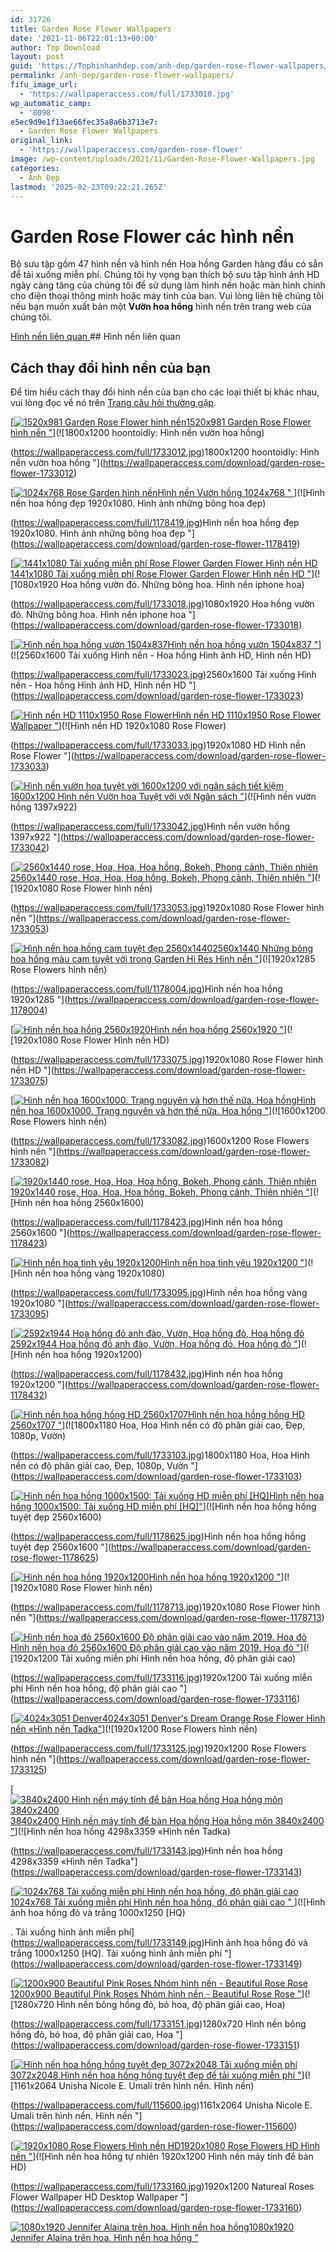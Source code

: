 ```yaml
---
id: 31726
title: Garden Rose Flower Wallpapers
date: '2021-11-06T22:01:13+00:00'
author: Top Download
layout: post
guid: 'https://Tophinhanhdep.com/anh-dep/garden-rose-flower-wallpapers/'
permalink: /anh-dep/garden-rose-flower-wallpapers/
fifu_image_url:
  - 'https://wallpaperaccess.com/full/1733010.jpg'
wp_automatic_camp:
  - '8098'
e5ec9d9e1f13ae66fec35a8a6b3713e7:
  - Garden Rose Flower Wallpapers
original_link:
  - 'https://wallpaperaccess.com/garden-rose-flower'
image: /wp-content/uploads/2021/11/Garden-Rose-Flower-Wallpapers.jpg
categories:
  - Ảnh Đẹp
lastmod: '2025-02-23T09:22:21.265Z'
---
```

# Garden Rose Flower các hình nền

Bộ sưu tập gồm 47 hình nền và hình nền Hoa hồng Garden hàng đầu có sẵn để tải xuống miễn phí. Chúng tôi hy vọng bạn thích bộ sưu tập hình ảnh HD ngày càng tăng của chúng tôi để sử dụng làm hình nền hoặc màn hình chính cho điện thoại thông minh hoặc máy tính của bạn. Vui lòng liên hệ chúng tôi nếu bạn muốn xuất bản một **Vườn hoa hồng** hình nền trên trang web của chúng tôi.

[Hình nền liên quan ](#related) ## Hình nền liên quan

## Cách thay đổi hình nền của bạn

Để tìm hiểu cách thay đổi hình nền của bạn cho các loại thiết bị khác nhau, vui lòng đọc về nó trên [Trang câu hỏi thường gặp](https://tophinhanhdep.com/faq/).

  
[[![1520x981 Garden Rose Flower hình nền](https://wallpaperaccess.com/full/1733010.jpg)1520x981 Garden Rose Flower hình nền "](https://wallpaperaccess.com/download/garden-rose-flower-1733010)](![1800x1200 hoontoidly: Hình nền vườn hoa hồng)

(https://wallpaperaccess.com/full/1733012.jpg)1800x1200 hoontoidly: Hình nền vườn hoa hồng "](https://wallpaperaccess.com/download/garden-rose-flower-1733012)

[[![1024x768 Rose Garden hình nền](https://wallpaperaccess.com/full/1733015.jpg)Hình nền Vườn hồng 1024x768 " ](https://wallpaperaccess.com/download/garden-rose-flower-1733015)](![Hình nền hoa hồng đẹp 1920x1080.  Hình ảnh những bông hoa đẹp)

(https://wallpaperaccess.com/full/1178419.jpg)Hình nền hoa hồng đẹp 1920x1080. Hình ảnh những bông hoa đẹp "](https://wallpaperaccess.com/download/garden-rose-flower-1178419)

[[![1441x1080 Tải xuống miễn phí Rose Flower Garden Flower Hình nền HD](https://wallpaperaccess.com/full/1733017.jpg)1441x1080 Tải xuống miễn phí Rose Flower Garden Flower Hình nền HD "](https://wallpaperaccess.com/download/garden-rose-flower-1733017)](![1080x1920 Hoa hồng vườn đỏ.  Những bông hoa.  Hình nền iphone hoa)

(https://wallpaperaccess.com/full/1733018.jpg)1080x1920 Hoa hồng vườn đỏ. Những bông hoa. Hình nền iphone hoa "](https://wallpaperaccess.com/download/garden-rose-flower-1733018)

[[![Hình nền hoa hồng vườn 1504x837](https://wallpaperaccess.com/full/1733021.jpg)Hình nền hoa hồng vườn 1504x837 "](https://wallpaperaccess.com/download/garden-rose-flower-1733021)](![2560x1600 Tải xuống Hình nền - Hoa hồng Hình ảnh HD, Hình nền HD)

(https://wallpaperaccess.com/full/1733023.jpg)2560x1600 Tải xuống Hình nền - Hoa hồng Hình ảnh HD, Hình nền HD "](https://wallpaperaccess.com/download/garden-rose-flower-1733023)

[[![Hình nền HD 1110x1950 Rose Flower](https://wallpaperaccess.com/full/1733025.jpg)Hình nền HD 1110x1950 Rose Flower Wallpaper "](https://wallpaperaccess.com/download/garden-rose-flower-1733025)](![Hình nền HD 1920x1080 Rose Flower)

(https://wallpaperaccess.com/full/1733033.jpg)1920x1080 HD Hình nền Rose Flower "](https://wallpaperaccess.com/download/garden-rose-flower-1733033)

[[![Hình nền vườn hoa tuyệt vời 1600x1200 với ngân sách tiết kiệm](https://wallpaperaccess.com/full/1733037.jpg)1600x1200 Hình nền Vườn hoa Tuyệt vời với Ngân sách "](https://wallpaperaccess.com/download/garden-rose-flower-1733037)](![Hình nền vườn hồng 1397x922)

(https://wallpaperaccess.com/full/1733042.jpg)Hình nền vườn hồng 1397x922 "](https://wallpaperaccess.com/download/garden-rose-flower-1733042)

[[![2560x1440 rose, Hoa, Hoa, Hoa hồng, Bokeh, Phong cảnh, Thiên nhiên](https://wallpaperaccess.com/full/1733044.jpg)2560x1440 rose, Hoa, Hoa, Hoa hồng, Bokeh, Phong cảnh, Thiên nhiên "](https://wallpaperaccess.com/download/garden-rose-flower-1733044)](![1920x1080 Rose Flower hình nền)

(https://wallpaperaccess.com/full/1733053.jpg)1920x1080 Rose Flower hình nền "](https://wallpaperaccess.com/download/garden-rose-flower-1733053)

[[![Hình nền hoa hồng cam tuyệt đẹp 2560x1440](https://wallpaperaccess.com/full/899770.jpg)2560x1440 Những bông hoa hồng màu cam tuyệt vời trong Garden Hi Res Hình nền "](https://wallpaperaccess.com/download/garden-rose-flower-899770)](![1920x1285 Rose Flowers hình nền)

(https://wallpaperaccess.com/full/1178004.jpg)Hình nền hoa hồng 1920x1285 "](https://wallpaperaccess.com/download/garden-rose-flower-1178004)

[[![Hình nền hoa hồng 2560x1920](https://wallpaperaccess.com/full/1733060.jpg)Hình nền hoa hồng 2560x1920 "](https://wallpaperaccess.com/download/garden-rose-flower-1733060)](![1920x1080 Rose Flower Hình nền HD)

(https://wallpaperaccess.com/full/1733075.jpg)1920x1080 Rose Flower hình nền HD "](https://wallpaperaccess.com/download/garden-rose-flower-1733075)

[[![Hình nền hoa 1600x1000.  Trạng nguyên và hơn thế nữa.  Hoa hồng](https://wallpaperaccess.com/full/1178179.jpg)Hình nền hoa 1600x1000. Trạng nguyên và hơn thế nữa. Hoa hồng "](https://wallpaperaccess.com/download/garden-rose-flower-1178179)](![1600x1200 Rose Flowers hình nền)

(https://wallpaperaccess.com/full/1733082.jpg)1600x1200 Rose Flowers hình nền "](https://wallpaperaccess.com/download/garden-rose-flower-1733082)

[[![1920x1440 rose, Hoa, Hoa, Hoa hồng, Bokeh, Phong cảnh, Thiên nhiên](https://wallpaperaccess.com/full/1733083.jpg)1920x1440 rose, Hoa, Hoa, Hoa hồng, Bokeh, Phong cảnh, Thiên nhiên "](https://wallpaperaccess.com/download/garden-rose-flower-1733083)](![Hình nền hoa hồng 2560x1600)

(https://wallpaperaccess.com/full/1178423.jpg)Hình nền hoa hồng 2560x1600 "](https://wallpaperaccess.com/download/garden-rose-flower-1178423)

[[![Hình nền hoa tình yêu 1920x1200](https://wallpaperaccess.com/full/1733088.jpg)Hình nền hoa tình yêu 1920x1200 "](https://wallpaperaccess.com/download/garden-rose-flower-1733088)](![Hình nền hoa hồng vàng 1920x1080)

(https://wallpaperaccess.com/full/1733095.jpg)Hình nền hoa hồng vàng 1920x1080 "](https://wallpaperaccess.com/download/garden-rose-flower-1733095)

[[![2592x1944 Hoa hồng đỏ anh đào, Vườn, Hoa hồng đỏ, Hoa hồng đỏ](https://wallpaperaccess.com/full/1733096.jpg)2592x1944 Hoa hồng đỏ anh đào, Vườn, Hoa hồng đỏ, Hoa hồng đỏ "](https://wallpaperaccess.com/download/garden-rose-flower-1733096)](![Hình nền hoa hồng 1920x1200)

(https://wallpaperaccess.com/full/1178432.jpg)Hình nền hoa hồng 1920x1200 "](https://wallpaperaccess.com/download/garden-rose-flower-1178432)

[[![Hình nền hoa hồng hồng HD 2560x1707](https://wallpaperaccess.com/full/1733101.jpg)Hình nền hoa hồng hồng HD 2560x1707 "](https://wallpaperaccess.com/download/garden-rose-flower-1733101)](![1800x1180 Hoa, Hoa Hình nền có độ phân giải cao, Đẹp, 1080p, Vườn)

(https://wallpaperaccess.com/full/1733103.jpg)1800x1180 Hoa, Hoa Hình nền có độ phân giải cao, Đẹp, 1080p, Vườn "](https://wallpaperaccess.com/download/garden-rose-flower-1733103)

[[![Hình nền hoa hồng 1000x1500: Tải xuống HD miễn phí [HQ]](https://wallpaperaccess.com/full/1322539.jpg)Hình nền hoa hồng 1000x1500: Tải xuống HD miễn phí \[HQ\]"](https://wallpaperaccess.com/download/garden-rose-flower-1322539)](![Hình nền hoa hồng hồng tuyệt đẹp 2560x1600)

(https://wallpaperaccess.com/full/1178625.jpg)Hình nền hoa hồng hồng tuyệt đẹp 2560x1600 "](https://wallpaperaccess.com/download/garden-rose-flower-1178625)

[[![Hình nền hoa hồng 1920x1200](https://wallpaperaccess.com/full/1733107.jpg)Hình nền hoa hồng 1920x1200 "](https://wallpaperaccess.com/download/garden-rose-flower-1733107)](![1920x1080 Rose Flower hình nền)

(https://wallpaperaccess.com/full/1178713.jpg)1920x1080 Rose Flower hình nền "](https://wallpaperaccess.com/download/garden-rose-flower-1178713)

[[![Hình nền hoa đỏ 2560x1600 Độ phân giải cao vào năm 2019. Hoa đỏ](https://wallpaperaccess.com/full/1352668.jpg)Hình nền hoa đỏ 2560x1600 Độ phân giải cao vào năm 2019. Hoa đỏ "](https://wallpaperaccess.com/download/garden-rose-flower-1352668)](![1920x1200 Tải xuống miễn phí Hình nền hoa hồng, độ phân giải cao)

(https://wallpaperaccess.com/full/1733116.jpg)1920x1200 Tải xuống miễn phí Hình nền hoa hồng, độ phân giải cao "](https://wallpaperaccess.com/download/garden-rose-flower-1733116)

[[![4024x3051 Denver](https://wallpaperaccess.com/full/1733121.jpg)4024x3051 Denver's Dream Orange Rose Flower Hình nền «Hình nền Tadka"](https://wallpaperaccess.com/download/garden-rose-flower-1733121)](![1920x1200 Rose Flowers hình nền)

(https://wallpaperaccess.com/full/1733125.jpg)1920x1200 Rose Flowers hình nền "](https://wallpaperaccess.com/download/garden-rose-flower-1733125)

[[![3840x2400 Hình nền máy tính để bàn Hoa hồng Hoa hồng môn 3840x2400](https://wallpaperaccess.com/full/1733130.jpg)3840x2400 Hình nền máy tính để bàn Hoa hồng Hoa hồng môn 3840x2400 "](https://wallpaperaccess.com/download/garden-rose-flower-1733130)](![Hình nền hoa hồng 4298x3359 «Hình nền Tadka)

(https://wallpaperaccess.com/full/1733143.jpg)Hình nền hoa hồng 4298x3359 «Hình nền Tadka"](https://wallpaperaccess.com/download/garden-rose-flower-1733143)

[[![1024x768 Tải xuống miễn phí Hình nền hoa hồng, độ phân giải cao](https://wallpaperaccess.com/full/1733148.jpg)1024x768 Tải xuống miễn phí Hình nền hoa hồng, độ phân giải cao " ](https://wallpaperaccess.com/download/garden-rose-flower-1733148)](![Hình ảnh hoa hồng đỏ và trắng 1000x1250 [HQ)

.  Tải xuống hình ảnh miễn phí](https://wallpaperaccess.com/full/1733149.jpg)Hình ảnh hoa hồng đỏ và trắng 1000x1250 \[HQ\]. Tải xuống hình ảnh miễn phí "](https://wallpaperaccess.com/download/garden-rose-flower-1733149)

[[![1200x900 Beautiful Pink Roses Nhóm hình nền - Beautiful Rose Rose](https://wallpaperaccess.com/full/1733150.jpg)1200x900 Beautiful Pink Roses Nhóm hình nền - Beautiful Rose Rose "](https://wallpaperaccess.com/download/garden-rose-flower-1733150)](![1280x720 Hình nền bông hồng đỏ, bó hoa, độ phân giải cao, Hoa)

(https://wallpaperaccess.com/full/1733151.jpg)1280x720 Hình nền bông hồng đỏ, bó hoa, độ phân giải cao, Hoa "](https://wallpaperaccess.com/download/garden-rose-flower-1733151)

[[![Hình nền hoa hồng hồng tuyệt đẹp 3072x2048 Tải xuống miễn phí](https://wallpaperaccess.com/full/1733156.jpg)3072x2048 Hình nền hoa hồng hồng tuyệt đẹp để tải xuống miễn phí "](https://wallpaperaccess.com/download/garden-rose-flower-1733156)](![1161x2064 Unisha Nicole E. Umali trên hình nền.  Hình nền)

(https://wallpaperaccess.com/full/115600.jpg)1161x2064 Unisha Nicole E. Umali trên hình nền. Hình nền "](https://wallpaperaccess.com/download/garden-rose-flower-115600)

[[![1920x1080 Rose Flowers Hình nền HD](https://wallpaperaccess.com/full/1733159.jpg)1920x1080 Rose Flowers HD Hình nền "](https://wallpaperaccess.com/download/garden-rose-flower-1733159)](![Hình nền hoa hồng tự nhiên 1920x1200 Hình nền máy tính để bàn HD)

(https://wallpaperaccess.com/full/1733160.jpg)1920x1200 Natureal Roses Flower Wallpaper HD Desktop Wallpaper "](https://wallpaperaccess.com/download/garden-rose-flower-1733160)

[![1080x1920 Jennifer Alaina trên hoa.  Hình nền hoa hồng](https://wallpaperaccess.com/full/1733161.jpg)1080x1920 Jennifer Alaina trên hoa. Hình nền hoa hồng "](https://wallpaperaccess.com/download/garden-rose-flower-1733161)
